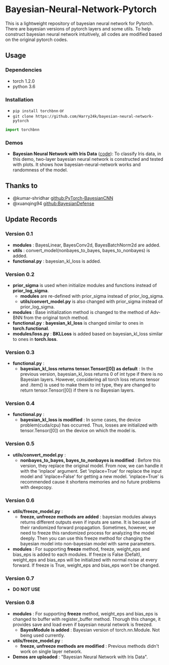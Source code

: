 # Bayesian-Neural-Network-Pytorch

This is a lightweight repository of bayesian neural network for Pytorch.
There are bayesian versions of pytorch layers and some utils.
To help construct bayesian neural network intuitively, all codes are modified based on the original pytorch codes.

## Usage

### Dependencies

- torch 1.2.0
- python 3.6

### Installation

- `pip install torchbnn` or
- `git clone https://github.com/Harry24k/bayesian-neural-network-pytorch`

```python
import torchbnn
```

### Demos
* **Bayesian Neural Network with Iris Data** ([code](https://github.com/Harry24k/bayesian-neural-network-pytorch/blob/master/demos/Bayesian%20Neural%20Network%20with%20Iris%20Data.ipynb)): 
To classify Iris data, in this demo, two-layer bayesian neural network is constructed and tested with plots. It shows how bayesian-neural-network works and randomness of the model.

## Thanks to

* @kumar-shridhar [github:PyTorch-BayesianCNN](https://github.com/kumar-shridhar/PyTorch-BayesianCNN)
* @xuanqing94 [github:BayesianDefense](https://github.com/xuanqing94/BayesianDefense)

## Update Records

### Version 0.1
* **modules** : BayesLinear, BayesConv2d, BayesBatchNorm2d are added.
* **utils** : convert_model(nonbayes_to_bayes, bayes_to_nonbayes) is added.
* **functional.py** : bayesian_kl_loss is added.

### Version 0.2
* **prior_sigma** is used when initialize modules and functions instead of **prior_log_sigma**.
	* **modules** are re-defined with prior_sigma instead of prior_log_sigma.
	* **utils/convert_model.py** is also changed with prior_sigma instead of prior_log_sigma.
* **modules** : Base initialization method is changed to the method of Adv-BNN from the original torch method.
* **functional.py** : **bayesian_kl_loss** is changed similar to ones in **torch.functional**.
* **modules/loss.py** : **BKLLoss** is added based on bayesian_kl_loss similar to ones in **torch.loss**.

### Version 0.3
* **functional.py** :
    * **bayesian_kl_loss returns tensor.Tensor([0]) as default** : In the previous version, bayesian_kl_loss returns 0 of int type if there is no Bayesian layers. However, considering all torch loss returns tensor and .item() is used to make them to int type, they are changed to return tensor.Tensor([0]) if there is no Bayesian layers.

### Version 0.4
* **functional.py** :
    * **bayesian_kl_loss is modified** : In some cases, the device problem(cuda/cpu) has occurred. Thus, losses are initialized with tensor.Tensor([0]) on the device on which the model is.
    
### Version 0.5
* **utils/convert_model.py** :
    * **nonbayes_to_bayes, bayes_to_nonbayes is modified** : Before this version, they replace the original model. From now, we can handle it with the 'inplace' argument. Set 'inplace=True' for replace the input model and 'inplace=False' for getting a new model. 'inplace=True' is recommended cause it shortens memories and no future problems with deepcopy.
    
### Version 0.6
* **utils/freeze_model.py** :
    * **freeze, unfreeze methods are added** : bayesian modules always returns different outputs even if inputs are same. It is because of their randomized forward propagation. Sometimes, however, we need to freeze this randomized process for analyzing the model deeply. Then you can use this freeze method for changing the bayesian model into non-bayesian model with same parameters.
* **modules** : For supporting **freeze** method, freeze, weight_eps and bias_eps is added to each modules. If freeze is False (Defalt), weight_eps and bias_eps will be initialized with normal noise at every forward. If freeze is True, weight_eps and bias_eps won't be changed. 

### Version 0.7
* **DO NOT USE**
    
### Version 0.8
* **modules** : For supporting **freeze** method, weight_eps and bias_eps is changed to buffer with register_buffer method. Thorugh this change, it provides save and load even if bayesian neural network is freezed.
    * **BayesModule is added** : Bayesian version of torch.nn.Module. Not being used currently.
* **utils/freeze_model.py** :
    * **freeze, unfreeze methods are modified** : Previous methods didn't work on single layer network.
* **Demos are uploaded** : "Bayesian Neural Network with Iris Data".
